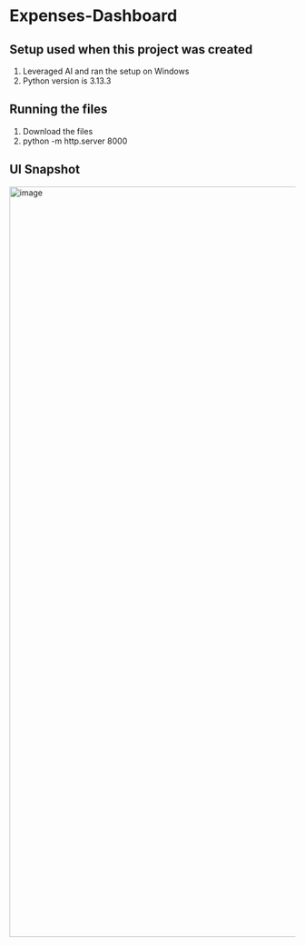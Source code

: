 # Expenses-Dashboard

## Setup used when this project was created
1. Leveraged AI and ran the setup on Windows
2. Python version is 3.13.3

## Running the files
1. Download the files
2. python -m http.server 8000

## UI Snapshot

<img width="1321" alt="image" src="https://github.com/user-attachments/assets/aa2c3908-43db-4881-a3fd-66c3d614ffe5" />
